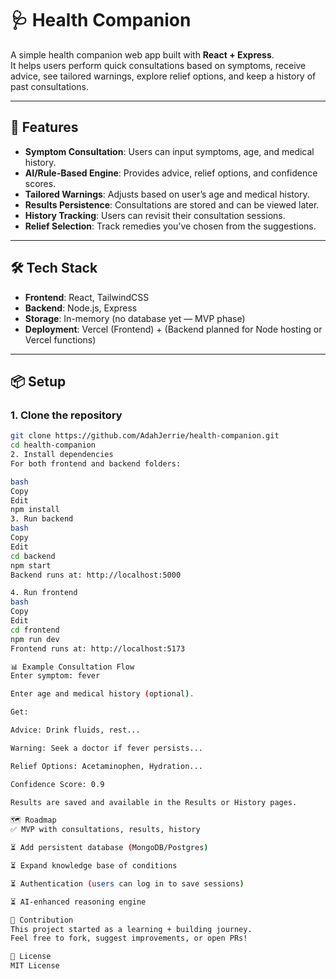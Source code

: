 # 🩺 Health Companion

A simple health companion web app built with **React + Express**.  
It helps users perform quick consultations based on symptoms, receive advice, see tailored warnings, explore relief options, and keep a history of past consultations.

---

## 🚀 Features
- **Symptom Consultation**: Users can input symptoms, age, and medical history.
- **AI/Rule-Based Engine**: Provides advice, relief options, and confidence scores.
- **Tailored Warnings**: Adjusts based on user’s age and medical history.
- **Results Persistence**: Consultations are stored and can be viewed later.
- **History Tracking**: Users can revisit their consultation sessions.
- **Relief Selection**: Track remedies you’ve chosen from the suggestions.

---

## 🛠 Tech Stack
- **Frontend**: React, TailwindCSS  
- **Backend**: Node.js, Express  
- **Storage**: In-memory (no database yet — MVP phase)  
- **Deployment**: Vercel (Frontend) + (Backend planned for Node hosting or Vercel functions)

---

## 📦 Setup

### 1. Clone the repository
```bash
git clone https://github.com/AdahJerrie/health-companion.git
cd health-companion
2. Install dependencies
For both frontend and backend folders:

bash
Copy
Edit
npm install
3. Run backend
bash
Copy
Edit
cd backend
npm start
Backend runs at: http://localhost:5000

4. Run frontend
bash
Copy
Edit
cd frontend
npm run dev
Frontend runs at: http://localhost:5173

📊 Example Consultation Flow
Enter symptom: fever

Enter age and medical history (optional).

Get:

Advice: Drink fluids, rest...

Warning: Seek a doctor if fever persists...

Relief Options: Acetaminophen, Hydration...

Confidence Score: 0.9

Results are saved and available in the Results or History pages.

🗺 Roadmap
✅ MVP with consultations, results, history

⏳ Add persistent database (MongoDB/Postgres)

⏳ Expand knowledge base of conditions

⏳ Authentication (users can log in to save sessions)

⏳ AI-enhanced reasoning engine

🤝 Contribution
This project started as a learning + building journey.
Feel free to fork, suggest improvements, or open PRs!

📜 License
MIT License